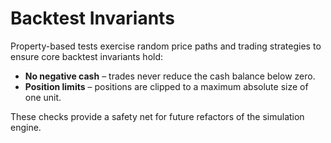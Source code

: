 # Backtest Invariants

Property-based tests exercise random price paths and trading strategies to ensure core backtest invariants hold:

- **No negative cash** – trades never reduce the cash balance below zero.
- **Position limits** – positions are clipped to a maximum absolute size of one unit.

These checks provide a safety net for future refactors of the simulation engine.
